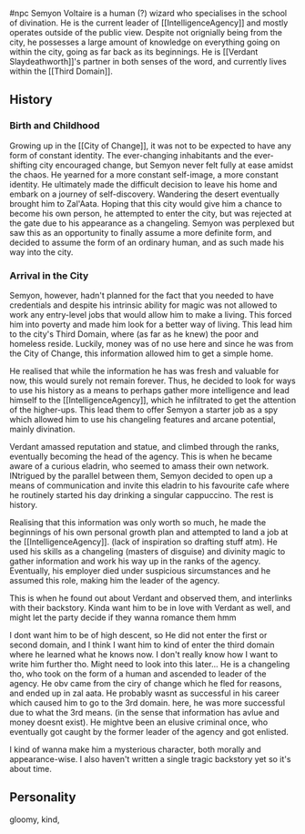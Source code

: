 #npc 
Semyon Voltaire is a human (?) wizard who specialises in the school of divination. He is the current leader of [[IntelligenceAgency]] and mostly operates outside of the public view. Despite not orignially being from the city, he possesses a large amount of knowledge on everything going on within the city, going as far back as its beginnings. He is [[Verdant Slaydeathworth]]'s partner in both senses of the word, and currently lives within the [[Third Domain]].
## History
### Birth and Childhood
Growing up in the [[City of Change]], it was not to be expected to have any form of constant identity. The ever-changing inhabitants and the ever-shifting city encouraged change, but Semyon never felt fully at ease amidst the chaos. He yearned for a more constant self-image, a more constant identity. He ultimately made the difficult decision to leave his home and embark on a journey of self-discovery.
Wandering the desert eventually brought him to Zal'Aata. Hoping that this city would give him a chance to become his own person, he attempted to enter the city, but was rejected at the gate due to his appearance as a changeling. Semyon was perplexed but saw this as an opportunity to finally assume a more definite form, and decided to assume the form of an ordinary human, and as such made his way into the city.
### Arrival in the City
Semyon, however, hadn't planned for the fact that you needed to have credentials and despite his intrinsic ability for magic was not allowed to work any entry-level jobs that would allow him to make a living. This forced him into poverty and made him look for a better way of living.
This lead him to the city's Third Domain, where (as far as he knew) the poor and homeless reside. Luckily, money was of no use here and since he was from the City of Change, this information allowed him to get a simple home.

He realised that while the information he has was fresh and valuable for now, this would surely not remain forever. Thus, he decided to look for ways to use his history as a means to perhaps gather more intelligence and lead himself to the [[IntelligenceAgency]], which he infiltrated to get the attention of the higher-ups. This lead them to offer Semyon a starter job as a spy which allowed him to use his changeling features and arcane potential, mainly divination.

Verdant amassed reputation and statue, and climbed through the ranks, eventually becoming the head of the agency. This is when he became aware of a curious eladrin, who seemed to amass their own network. INtrigued by the parallel between them, Semyon decided to open up a means of communication and invite this eladrin to his favourite cafe where he routinely started his day drinking a singular cappuccino. The rest is history.


Realising that this information was only worth so much, he made the beginnings of his own personal growth plan and attempted to land a job at the [[IntelligenceAgency]]. (lack of inspiration so drafting stuff atm). He used his skills as a changeling (masters of disguise) and divinity magic to gather information and work his way up in the ranks of the agency. Eventually, his employer died under suspicious sircumstances and he assumed this role, making him the leader of the agency.

This is when he found out about Verdant and observed them, and interlinks with their backstory. Kinda want him to be in love with Verdant as well, and might let the party decide if they wanna romance them hmm

I dont want him to be of high descent, so He did not enter the first or second domain, and I think I want him to kind of enter the third domain where he learned what he knows now. I don't really know how I want to write him further tho. Might need to look into this later... He is a changeling tho, who took on the form of a human and ascended to leader of the agency. He obv came from the ciry of change which he fled for reasons, and ended up in zal aata. He probably wasnt as successful in his career which caused him to go to the 3rd domain. here, he was more successful due to what the 3rd means. (in the sense that information has avlue and money doesnt exist). He mightve been an elusive criminal once, who eventually got caught by the former leader of the agency and got enlisted.

I kind of wanna make him a mysterious character, both morally and appearance-wise. I also haven't written a single tragic backstory yet so it's about time.

## Personality
gloomy, kind, 